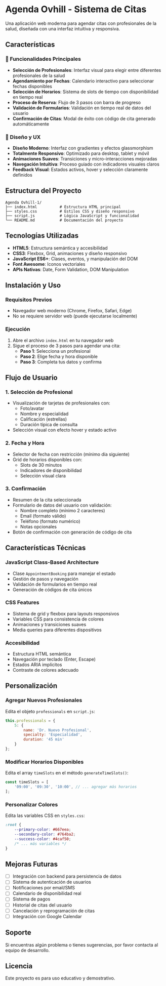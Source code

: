 # Agenda Ovhill - Sistema de Citas

Una aplicación web moderna para agendar citas con profesionales de la salud, diseñada con una interfaz intuitiva y responsiva.

## Características

### 🎯 Funcionalidades Principales

- **Selección de Profesionales**: Interfaz visual para elegir entre diferentes profesionales de la salud
- **Agendamiento por Fechas**: Calendario interactivo para seleccionar fechas disponibles
- **Selección de Horarios**: Sistema de slots de tiempo con disponibilidad en tiempo real
- **Proceso de Reserva**: Flujo de 3 pasos con barra de progreso
- **Validación de Formularios**: Validación en tiempo real de datos del usuario
- **Confirmación de Citas**: Modal de éxito con código de cita generado automáticamente

### 🎨 Diseño y UX

- **Diseño Moderno**: Interfaz con gradientes y efectos glassmorphism
- **Totalmente Responsivo**: Optimizado para desktop, tablet y móvil
- **Animaciones Suaves**: Transiciones y micro-interacciones mejoradas
- **Navegación Intuitiva**: Proceso guiado con indicadores visuales claros
- **Feedback Visual**: Estados activos, hover y selección claramente definidos

## Estructura del Proyecto

```
Agenda Ovhill-1/
├── index.html          # Estructura HTML principal
├── styles.css          # Estilos CSS y diseño responsivo
├── script.js           # Lógica JavaScript y funcionalidad
└── README.md           # Documentación del proyecto
```

## Tecnologías Utilizadas

- **HTML5**: Estructura semántica y accesibilidad
- **CSS3**: Flexbox, Grid, animaciones y diseño responsivo
- **JavaScript ES6+**: Clases, eventos, y manipulación del DOM
- **Font Awesome**: Iconos vectoriales
- **APIs Nativas**: Date, Form Validation, DOM Manipulation

## Instalación y Uso

### Requisitos Previos

- Navegador web moderno (Chrome, Firefox, Safari, Edge)
- No se requiere servidor web (puede ejecutarse localmente)

### Ejecución

1. Abre el archivo `index.html` en tu navegador web
2. Sigue el proceso de 3 pasos para agendar una cita:
   - **Paso 1**: Selecciona un profesional
   - **Paso 2**: Elige fecha y hora disponible
   - **Paso 3**: Completa tus datos y confirma

## Flujo de Usuario

### 1. Selección de Profesional
- Visualización de tarjetas de profesionales con:
  - Foto/avatar
  - Nombre y especialidad
  - Calificación (estrellas)
  - Duración típica de consulta
- Selección visual con efecto hover y estado activo

### 2. Fecha y Hora
- Selector de fecha con restricción (mínimo día siguiente)
- Grid de horarios disponibles con:
  - Slots de 30 minutos
  - Indicadores de disponibilidad
  - Selección visual clara

### 3. Confirmación
- Resumen de la cita seleccionada
- Formulario de datos del usuario con validación:
  - Nombre completo (mínimo 2 caracteres)
  - Email (formato válido)
  - Teléfono (formato numérico)
  - Notas opcionales
- Botón de confirmación con generación de código de cita

## Características Técnicas

### JavaScript Class-Based Architecture
- Clase `AppointmentBooking` para manejar el estado
- Gestión de pasos y navegación
- Validación de formularios en tiempo real
- Generación de códigos de cita únicos

### CSS Features
- Sistema de grid y flexbox para layouts responsivos
- Variables CSS para consistencia de colores
- Animaciones y transiciones suaves
- Media queries para diferentes dispositivos

### Accesibilidad
- Estructura HTML semántica
- Navegación por teclado (Enter, Escape)
- Estados ARIA implícitos
- Contraste de colores adecuado

## Personalización

### Agregar Nuevos Profesionales

Edita el objeto `professionals` en `script.js`:

```javascript
this.professionals = {
    5: { 
        name: 'Dr. Nuevo Profesional', 
        specialty: 'Especialidad', 
        duration: '45 min' 
    }
};
```

### Modificar Horarios Disponibles

Edita el array `timeSlots` en el método `generateTimeSlots()`:

```javascript
const timeSlots = [
    '09:00', '09:30', '10:00', // ... agregar más horarios
];
```

### Personalizar Colores

Edita las variables CSS en `styles.css`:

```css
:root {
    --primary-color: #667eea;
    --secondary-color: #764ba2;
    --success-color: #4caf50;
    /* ... más variables */
}
```

## Mejoras Futuras

- [ ] Integración con backend para persistencia de datos
- [ ] Sistema de autenticación de usuarios
- [ ] Notificaciones por email/SMS
- [ ] Calendario de disponibilidad real
- [ ] Sistema de pagos
- [ ] Historial de citas del usuario
- [ ] Cancelación y reprogramación de citas
- [ ] Integración con Google Calendar

## Soporte

Si encuentras algún problema o tienes sugerencias, por favor contacta al equipo de desarrollo.

## Licencia

Este proyecto es para uso educativo y demostrativo.
